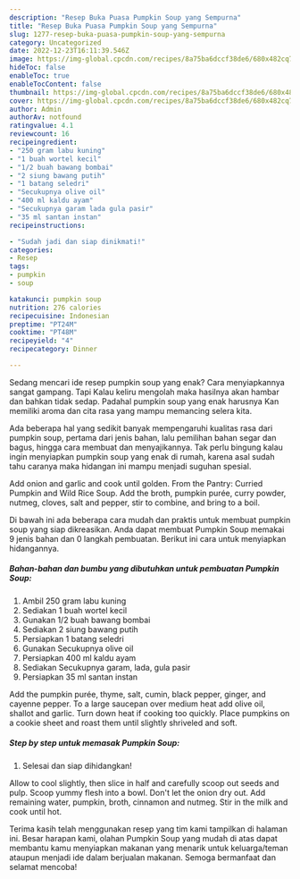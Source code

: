```yaml
---
description: "Resep Buka Puasa Pumpkin Soup yang Sempurna"
title: "Resep Buka Puasa Pumpkin Soup yang Sempurna"
slug: 1277-resep-buka-puasa-pumpkin-soup-yang-sempurna
category: Uncategorized
date: 2022-12-23T16:11:39.546Z
image: https://img-global.cpcdn.com/recipes/8a75ba6dccf38de6/680x482cq70/pumpkin-soup-foto-resep-utama.jpg
hideToc: false
enableToc: true
enableTocContent: false
thumbnail: https://img-global.cpcdn.com/recipes/8a75ba6dccf38de6/680x482cq70/pumpkin-soup-foto-resep-utama.jpg
cover: https://img-global.cpcdn.com/recipes/8a75ba6dccf38de6/680x482cq70/pumpkin-soup-foto-resep-utama.jpg
author: Admin
authorAv: notfound
ratingvalue: 4.1
reviewcount: 16
recipeingredient:
- "250 gram labu kuning"
- "1 buah wortel kecil"
- "1/2 buah bawang bombai"
- "2 siung bawang putih"
- "1 batang seledri"
- "Secukupnya olive oil"
- "400 ml kaldu ayam"
- "Secukupnya garam lada gula pasir"
- "35 ml santan instan"
recipeinstructions:

- "Sudah jadi dan siap dinikmati!"
categories:
- Resep
tags:
- pumpkin
- soup

katakunci: pumpkin soup 
nutrition: 276 calories
recipecuisine: Indonesian
preptime: "PT24M"
cooktime: "PT48M"
recipeyield: "4"
recipecategory: Dinner

---
```



Sedang mencari ide resep pumpkin soup yang enak? Cara menyiapkannya sangat gampang. Tapi Kalau keliru mengolah maka hasilnya akan hambar dan bahkan tidak sedap. Padahal pumpkin soup yang enak harusnya Kan memiliki aroma dan cita rasa yang mampu memancing selera kita.


Ada beberapa hal yang sedikit banyak mempengaruhi kualitas rasa dari pumpkin soup, pertama dari jenis bahan, lalu pemilihan bahan segar dan bagus, hingga cara membuat dan menyajikannya. Tak perlu bingung kalau ingin menyiapkan pumpkin soup yang enak di rumah, karena asal sudah tahu caranya maka hidangan ini mampu menjadi suguhan spesial.

Add onion and garlic and cook until golden. From the Pantry: Curried Pumpkin and Wild Rice Soup. Add the broth, pumpkin purée, curry powder, nutmeg, cloves, salt and pepper, stir to combine, and bring to a boil.


Di bawah ini ada beberapa cara mudah dan praktis untuk membuat pumpkin soup yang siap dikreasikan. Anda dapat membuat Pumpkin Soup memakai 9 jenis bahan dan 0 langkah pembuatan. Berikut ini cara untuk menyiapkan hidangannya.

<!--inarticleads1-->

##### Bahan-bahan dan bumbu yang dibutuhkan untuk pembuatan Pumpkin Soup:

1. Ambil 250 gram labu kuning
1. Sediakan 1 buah wortel kecil
1. Gunakan 1/2 buah bawang bombai
1. Sediakan 2 siung bawang putih
1. Persiapkan 1 batang seledri
1. Gunakan Secukupnya olive oil
1. Persiapkan 400 ml kaldu ayam
1. Sediakan Secukupnya garam, lada, gula pasir
1. Persiapkan 35 ml santan instan


Add the pumpkin purée, thyme, salt, cumin, black pepper, ginger, and cayenne pepper. To a large saucepan over medium heat add olive oil, shallot and garlic. Turn down heat if cooking too quickly. Place pumpkins on a cookie sheet and roast them until slightly shriveled and soft. 

<!--inarticleads2-->

##### Step by step untuk memasak Pumpkin Soup:


1. Selesai dan siap dihidangkan!

Allow to cool slightly, then slice in half and carefully scoop out seeds and pulp. Scoop yummy flesh into a bowl. Don&#39;t let the onion dry out. Add remaining water, pumpkin, broth, cinnamon and nutmeg. Stir in the milk and cook until hot. 

Terima kasih telah menggunakan resep yang tim kami tampilkan di halaman ini. Besar harapan kami, olahan Pumpkin Soup yang mudah di atas dapat membantu kamu menyiapkan makanan yang menarik untuk keluarga/teman ataupun menjadi ide dalam berjualan makanan. Semoga bermanfaat dan selamat mencoba!
